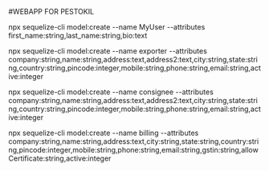 #WEBAPP FOR PESTOKIL

npx sequelize-cli model:create --name MyUser --attributes first_name:string,last_name:string,bio:text

 npx sequelize-cli model:create --name exporter --attributes company:string,name:string,address:text,address2:text,city:string,state:string,country:string,pincode:integer,mobile:string,phone:string,email:string,active:integer


 npx sequelize-cli model:create --name consignee --attributes company:string,name:string,address:text,address2:text,city:string,state:string,country:string,pincode:integer,mobile:string,phone:string,email:string,active:integer



 npx sequelize-cli model:create --name billing --attributes company:string,name:string,address:text,city:string,state:string,country:string,pincode:integer,mobile:string,phone:string,email:string,gstin:string,allowCertificate:string,active:integer